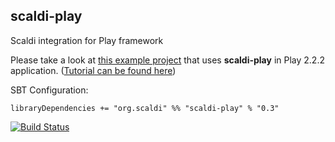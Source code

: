 ## scaldi-play

Scaldi integration for Play framework

Please take a look at [this example project](https://github.com/scaldi/scaldi-play-example) that uses **scaldi-play**
in Play 2.2.2 application. ([Tutorial can be found here](http://hacking-scala.tumblr.com/post/51407241538/easy-dependency-injection-in-play-framework-with-scaldi))

SBT Configuration:

    libraryDependencies += "org.scaldi" %% "scaldi-play" % "0.3"

[![Build Status](https://travis-ci.org/scaldi/scaldi-play.png)](https://travis-ci.org/scaldi/scaldi-play)